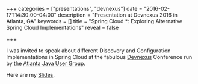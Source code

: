 +++
categories = ["presentations", "devnexus"]
date = "2016-02-17T14:30:00-04:00"
description = "Presentation at Devnexus 2016 in Atlanta, GA"
keywords = []
title = "Spring Cloud *: Exploring Alternative Spring Cloud Implementations"
reveal = false

+++

I was invited to speak about different Discovery and Configuration Implementations in Spring Cloud at the fabulous [Devnexus](https://devnexus.com) Conference run by the [Atlanta Java User Group](http://www.ajug.org/).

<!--more-->
 
Here are my [Slides](/preso/2016-02-17%20Spring%20Cloud%20*.pdf).

